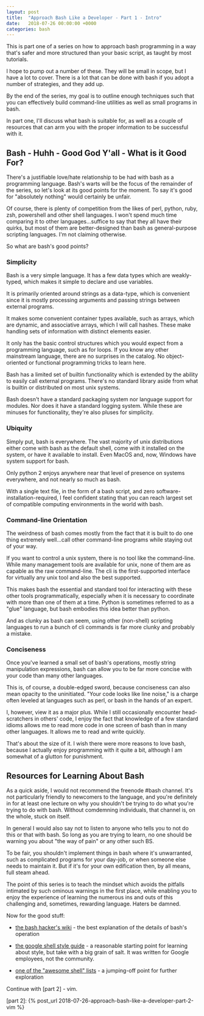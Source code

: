 ```yaml
---
layout: post
title:  "Approach Bash Like a Developer - Part 1 - Intro"
date:   2018-07-26 00:00:00 +0000
categories: bash
---
```


This is part one of a series on how to approach bash programming in a
way that's safer and more structured than your basic script, as taught
by most tutorials.

I hope to pump out a number of these. They will be small in scope, but I
have a lot to cover. There is a lot that can be done with bash if you
adopt a number of strategies, and they add up.

By the end of the series, my goal is to outline enough techniques such
that you can effectively build command-line utilities as well as small
programs in bash.

In part one, I'll discuss what bash is suitable for, as well as a couple
of resources that can arm you with the proper information to be
successful with it.

Bash - Huhh - Good God Y'all - What is it Good For?
---------------------------------------------------

There's a justifiable love/hate relationship to be had with bash as a
programming language. Bash's warts will be the focus of the remainder of
the series, so let's look at its good points for the moment. To say it's
good for "absolutely nothing" would certainly be unfair.

Of course, there is plenty of competition from the likes of perl,
python, ruby, zsh, powershell and other shell languages. I won't spend
much time comparing it to other languages...suffice to say that they all
have their quirks, but most of them are better-designed than bash as
general-purpose scripting languages. I'm not claiming otherwise.

So what are bash's good points?

### Simplicity

Bash is a very simple language. It has a few data types which are
weakly-typed, which makes it simple to declare and use variables.

It is primarily oriented around strings as a data-type, which is
convenient since it is mostly processing arguments and passing strings
between external programs.

It makes some convenient container types available, such as arrays,
which are dynamic, and associative arrays, which I will call hashes.
These make handling sets of information with distinct elements easier.

It only has the basic control structures which you would expect from a
programming language, such as for loops. If you know any other
mainstream language, there are no surprises in the catalog. No
object-oriented or functional programming tricks to learn here.

Bash has a limited set of builtin functionality which is extended by the
ability to easily call external programs. There's no standard library
aside from what is builtin or distributed on most unix systems.

Bash doesn't have a standard packaging system nor language support for
modules. Nor does it have a standard logging system.  While these are
minuses for functionality, they're also pluses for simplicity.

### Ubiquity

Simply put, bash is everywhere. The vast majority of unix distributions
either come with bash as the default shell, come with it installed on
the system, or have it available to install. Even MacOS and, now,
Windows have system support for bash.

Only python 2 enjoys anywhere near that level of presence on systems
everywhere, and not nearly so much as bash.

With a single text file, in the form of a bash script, and zero
software-installation-required, I feel confident stating that you can
reach largest set of compatible computing environments in the world with
bash.

### Command-line Orientation

The weirdness of bash comes mostly from the fact that it is built to do
one thing extremely well...call other command-line programs while
staying out of your way.

If you want to control a unix system, there is no tool like the
command-line. While many management tools are available for unix, none
of them are as capable as the raw command-line. The cli is the
first-supported interface for virtually any unix tool and also the best
supported.

This makes bash the essential and standard tool for interacting with
these other tools programmatically, especially when it is necessary to
coordinate with more than one of them at a time. Python is sometimes
referred to as a "glue" language, but bash embodies this idea better
than python.

And as clunky as bash can seem, using other (non-shell) scripting
languages to run a bunch of cli commands is far more clunky and probably
a mistake.

### Conciseness

Once you've learned a small set of bash's operations, mostly string
manipulation expressions, bash can allow you to be far more concise with
your code than many other languages.

This is, of course, a double-edged sword, because conciseness can also
mean opacity to the uninitiated. "Your code looks like line noise," is a
charge often leveled at languages such as perl, or bash in the hands of
an expert.

I, however, view it as a major plus. While I still occasionally
encounter head-scratchers in others' code, I enjoy the fact that
knowledge of a few standard idioms allows me to read more code in one
screen of bash than in many other languages. It allows me to read and
write quickly.

That's about the size of it. I wish there were more reasons to love
bash, because I actually enjoy programming with it quite a bit, although
I am somewhat of a glutton for punishment.

Resources for Learning About Bash
---------------------------------

As a quick aside, I would not recommend the freenode \#bash channel.
It's not particularly friendly to newcomers to the language, and you're
definitely in for at least one lecture on why you shouldn't be trying to
do what you're trying to do with bash. Without comdemning individuals,
that channel is, on the whole, stuck on itself.

In general I would also say not to listen to anyone who tells you to not
do this or that with bash. So long as you are trying to learn, no one
should be warning you about "the way of pain" or any other such BS.

To be fair, you shouldn't implement things in bash where it's
unwarranted, such as complicated programs for your day-job, or when
someone else needs to maintain it. But if it's for your own edification
then, by all means, full steam ahead.

The point of this series is to teach the mindset which avoids the
pitfalls intimated by such ominous warnings in the first place, while
enabling you to enjoy the experience of learning the numerous ins and
outs of this challenging and, sometimes, rewarding language. Haters be
damned.

Now for the good stuff:

-   [the bash hacker's wiki] - the best explanation of the details of
    bash's operation

-   [the google shell style guide] - a reasonable starting point for
    learning about style, but take with a big grain of salt. It was
    written for Google employees, not the community.

-   [one of the "awesome shell" lists] - a jumping-off point for further
    exploration

Continue with [part 2] - vim.

  [the bash hacker's wiki]:           http://wiki.bash-hackers.org/
  [the google shell style guide]:     https://google.github.io/styleguide/shell.xml
  [one of the "awesome shell" lists]: https://github.com/alebcay/awesome-shell
  [part 2]:                           {% post_url 2018-07-26-approach-bash-like-a-developer-part-2-vim %}
